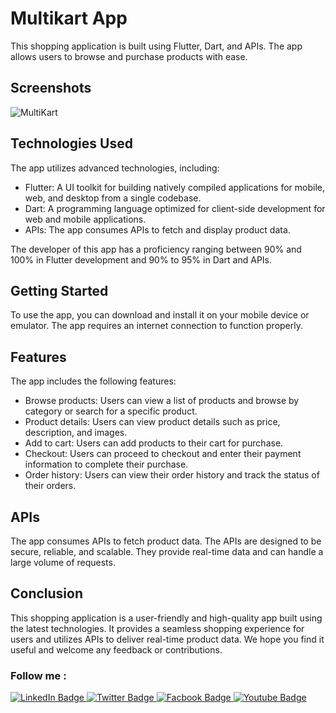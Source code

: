 # Multikart App

This shopping application is built using Flutter, Dart, and APIs. The app allows users to browse and purchase products with ease.

## Screenshots

![MultiKart](https://user-images.githubusercontent.com/88144060/190926528-d7075a25-9f46-4396-8f20-ed19b9c04028.png)
## Technologies Used

The app utilizes advanced technologies, including:

- Flutter: A UI toolkit for building natively compiled applications for mobile, web, and desktop from a single codebase.
- Dart: A programming language optimized for client-side development for web and mobile applications.
- APIs: The app consumes APIs to fetch and display product data.

The developer of this app has a proficiency ranging between 90% and 100% in Flutter development and 90% to 95% in Dart and APIs.

## Getting Started

To use the app, you can download and install it on your mobile device or emulator. The app requires an internet connection to function properly.

## Features

The app includes the following features:

- Browse products: Users can view a list of products and browse by category or search for a specific product.
- Product details: Users can view product details such as price, description, and images.
- Add to cart: Users can add products to their cart for purchase.
- Checkout: Users can proceed to checkout and enter their payment information to complete their purchase.
- Order history: Users can view their order history and track the status of their orders.

## APIs

The app consumes APIs to fetch product data. The APIs are designed to be secure, reliable, and scalable. They provide real-time data and can handle a large volume of requests.

## Conclusion

This shopping application is a user-friendly and high-quality app built using the latest technologies. It provides a seamless shopping experience for users and utilizes APIs to deliver real-time product data. We hope you find it useful and welcome any feedback or contributions.

### Follow me :

<div id="badges">
  <a href="https://www.linkedin.com/in/abdulrahman-hatem-64780a210">
    <img src="https://img.shields.io/badge/LinkedIn-blue?style=for-the-badge&logo=linkedin&logoColor=white" alt="LinkedIn Badge"/>
  </a>
  <a href="https://twitter.com/Abdelra87827997">
    <img src="https://img.shields.io/badge/Twitter-blue?style=for-the-badge&logo=twitter&logoColor=white" alt="Twitter Badge"/>
  </a>
  <a href="https://www.facebook.com/abdalrahman.hatem.338">
    <img src="https://img.shields.io/badge/Facbook-blue?style=for-the-badge&logo=facebook&logoColor=white" alt="Facbook Badge"/>
  </a>
   <a href="https://www.youtube.com/@alihatem5061/featured">
    <img src="https://img.shields.io/badge/YouTube-red?style=for-the-badge&logo=youtube&logoColor=white" alt="Youtube Badge"/>
  </a>
</div>
